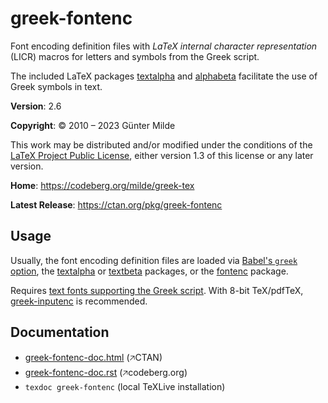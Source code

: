 greek-fontenc
=============

Font encoding definition files with *LaTeX internal character
representation* (LICR) macros for letters and symbols from the Greek
script.

The included LaTeX packages [textalpha][textalpha.sty] and
[alphabeta][alphabeta.sty] facilitate the use of Greek symbols in text.

**Version**: 2.6

**Copyright**: © 2010 – 2023 Günter Milde

This work may be distributed and/or modified under the conditions of the
[LaTeX Project Public License](http://www.latex-project.org/lppl.txt),
either version 1.3 of this license or any later version.

**Home**: <https://codeberg.org/milde/greek-tex>

**Latest Release**: <https://ctan.org/pkg/greek-fontenc>


Usage
-----

Usually, the font encoding definition files are loaded via
[Babel's ``greek`` option](https://ctan.org/pkg/babel-greek),
the [textalpha][textalpha.sty] or [textbeta][alphabeta.sty] packages,
or the [fontenc](https://ctan.org/pkg/fontenc) package.

Requires [text fonts supporting the Greek script][greek fonts].
With 8-bit TeX/pdfTeX, [greek-inputenc](https://ctan.org/pkg/greek-inputenc)
is recommended.

Documentation
-------------

* [greek-fontenc-doc.html](https://mirrors.ctan.org/language/greek/greek-fontenc/greek-fontenc-doc.html)
  (🡥CTAN)
* [greek-fontenc-doc.rst](https://codeberg.org/milde/greek-tex/src/branch/master/greek-fontenc/greek-fontenc-doc.rst)
  (🡥codeberg.org)
* `texdoc greek-fontenc` (local TeXLive installation)


[textalpha.sty]: https://mirrors.ctan.org/language/greek/greek-fontenc/textalpha.sty.html
[alphabeta.sty]: https://mirrors.ctan.org/language/greek/greek-fontenc/alphabeta.sty.html
[greek fonts]: https://ctan.org/tex-archive/macros/latex/contrib/babel-contrib/greek/babel-greek-doc.html#greek-text-fonts
